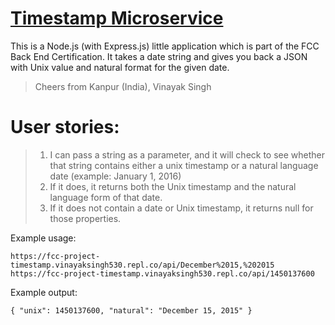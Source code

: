 
# [Timestamp Microservice](https://www.freecodecamp.org/learn/apis-and-microservices/apis-and-microservices-projects/timestamp-microservice)
This is a Node.js (with Express.js) little application which is part of the FCC Back End Certification. It takes a date string and gives you back a JSON with Unix value and natural format for the given date.
> Cheers from Kanpur (India), Vinayak Singh

# User stories:
> 1. I can pass a string as a parameter, and it will check to see whether that string contains either a unix timestamp or a natural language date (example: January 1, 2016)
> 2. If it does, it returns both the Unix timestamp and the natural language form of that date.
> 3. If it does not contain a date or Unix timestamp, it returns null for those properties.

Example usage:
```
https://fcc-project-timestamp.vinayaksingh530.repl.co/api/December%2015,%202015
https://fcc-project-timestamp.vinayaksingh530.repl.co/api/1450137600
```
Example output:
```
{ "unix": 1450137600, "natural": "December 15, 2015" }